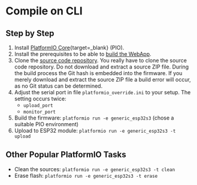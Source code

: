 # Compile on CLI

## Step by Step

1. Install [PlatformIO Core](https://platformio.org/install/cli){target=_blank} (PIO).
1. Install the prerequisites to be able to [build the
   WebApp](compile_webapp.md#install-prerequisites).
1. Clone the [source code repository](https://github.com/hoylabs/OpenDTU-OnBattery).
   You really have to clone the source code repository. Do not download and
   extract a source ZIP file. During the build process the Git hash is embedded
   into the firmware. If you merely download and extract the source ZIP file a
   build error will occur, as no Git status can be determined.
1. Adjust the serial port in file `platformio_override.ini` to your setup. The
   setting occurs twice:
    * `upload_port`
    * `monitor_port`
1. Build the firmware: `platformio run -e generic_esp32s3` (chose a suitable PIO environment)
1. Upload to ESP32 module: `platformio run -e generic_esp32s3 -t upload`

## Other Popular PlatformIO Tasks

* Clean the sources:  `platformio run -e generic_esp32s3 -t clean`
* Erase flash: `platformio run -e generic_esp32s3 -t erase`
